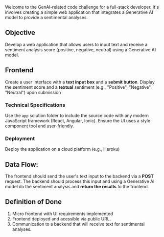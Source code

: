 Welcome to the GenAI-related code challenge for a full-stack developer. It's involves creating a simple web application that integrates a Generative AI model to provide a sentimental analyses. 

## Objective
Develop a web application that allows users to input text and receive a sentiment analysis score (positive, negative, neutral) using a Generative AI model.

## Frontend
Create a user interface with a **text input box** and a **submit button**.
Display the sentiment score and a **textual** sentiment (e.g., "Positive", "Negative", "Neutral") upon submission

### Technical Specifications
Use the `app` solution folder to include the source code with any modern JavaScript framework (React, Angular, Ionic).
Ensure the UI uses a style component tool and user-friendly.

### Deployment
Deploy the application on a cloud platform (e.g., Heroku)

## Data Flow:
The frontend should send the user's text input to the backend via a **POST** request.
The backend should process this input and using a Generative AI model do the sentiment analysis and **return the results** to the frontend.

## Definition of Done
1. Micro frontend with UI requirements implemented
2. Frontend deployed and acessible via public URL.
3. Communication to a backend that will receive text for sentimental analyses.
